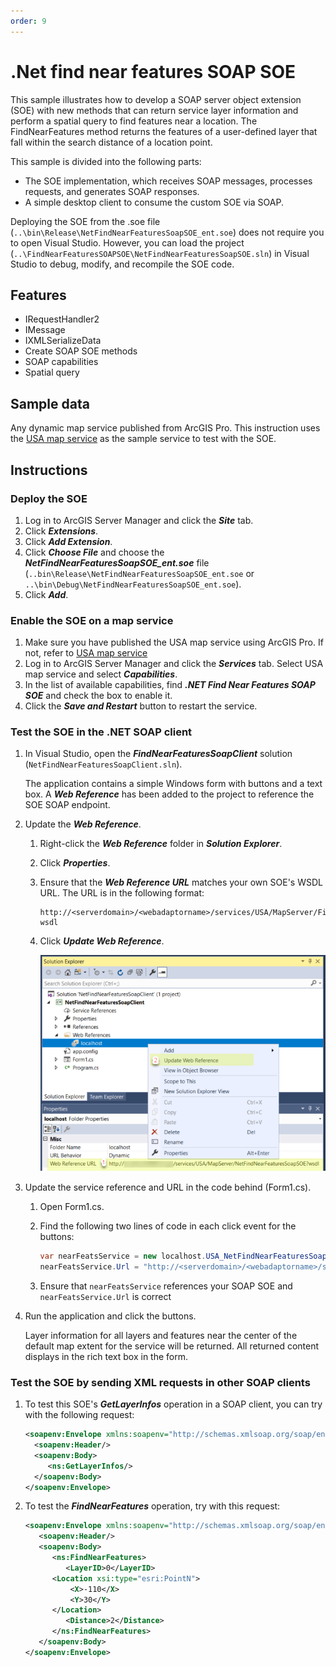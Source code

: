 ```yaml
---
order: 9
---
```


# .Net find near features SOAP SOE
This sample illustrates how to develop a SOAP server object extension (SOE) with new methods that can return service layer information and perform a spatial query to find features near a location. The FindNearFeatures method returns the features of a user-defined layer that fall within the search distance of a location point.

This sample is divided into the following parts:

- The SOE implementation, which receives SOAP messages, processes requests, and generates SOAP responses.
- A simple desktop client to consume the custom SOE via SOAP.

Deploying the SOE from the .soe file (`..\bin\Release\NetFindNearFeaturesSoapSOE_ent.soe`) does not require you to open Visual Studio. However, you can load the project (`..\FindNearFeaturesSOAPSOE\NetFindNearFeaturesSoapSOE.sln`) in Visual Studio to debug, modify, and recompile the SOE code.


## Features
  * IRequestHandler2
  * IMessage
  * IXMLSerializeData
  * Create SOAP SOE methods
  * SOAP capabilities
  * Spatial query


## Sample data
  Any dynamic map service published from ArcGIS Pro. This instruction uses the [USA map service](../../../ReadMe.md#1-usa-service) as the sample service to test with the SOE.


## Instructions

### Deploy the SOE

1. Log in to ArcGIS Server Manager and click the ***Site*** tab.
2. Click ***Extensions***.
3. Click ***Add Extension***.
4. Click ***Choose File*** and choose the ***NetFindNearFeaturesSoapSOE_ent.soe*** file (`..bin\Release\NetFindNearFeaturesSoapSOE_ent.soe` or `..\bin\Debug\NetFindNearFeaturesSoapSOE_ent.soe`).
5. Click ***Add***.

### Enable the SOE on a map service

1. Make sure you have published the USA map service using ArcGIS Pro. If not, refer to [USA map service](../../../ReadMe.md#1-usa-service)
2. Log in to ArcGIS Server Manager and click the ***Services*** tab. Select USA map service and select ***Capabilities***.
3. In the list of available capabilities, find ***.NET Find Near Features SOAP SOE*** and check the box to enable it.
4. Click the ***Save and Restart*** button to restart the service.

### Test the SOE in the .NET SOAP client
1. In Visual Studio, open the ***FindNearFeaturesSoapClient*** solution (`NetFindNearFeaturesSoapClient.sln`). 

   The application contains a simple Windows form with buttons and a text box. A ***Web Reference*** has been added to the project to reference the SOE SOAP endpoint. 
2. Update the ***Web Reference***.
   1. Right-click the ***Web Reference*** folder in ***Solution Explorer***.
   2. Click ***Properties***.
   3. Ensure that the ***Web Reference URL*** matches your own SOE's WSDL URL. The URL is in the following format:
      ```
      http://<serverdomain>/<webadaptorname>/services/USA/MapServer/FindNearFeaturesSoapSOE?wsdl
      ```
   4. Click ***Update Web Reference***.
   
      ![](../../../../images/netsp/NetFindSoap1.png "Net Find Near SOAP Sample")
3. Update the service reference and URL in the code behind (Form1.cs).
   1. Open Form1.cs.
   2. Find the following two lines of code in each click event for the buttons:
   
      ``` c#
      var nearFeatsService = new localhost.USA_NetFindNearFeaturesSoapSOE();
      nearFeatsService.Url = "http://<serverdomain>/<webadaptorname>/services/USA/MapServer/NetFindNearFeaturesSoapSOE";
      ```
   3. Ensure that `nearFeatsService` references your SOAP SOE and `nearFeatsService.Url` is correct
4. Run the application and click the buttons. 
   
   Layer information for all layers and features near the center of the default map extent for the service will be returned. All returned content displays in the rich text box in the form.

### Test the SOE by sending XML requests in other SOAP clients
1. To test this SOE's ***GetLayerInfos*** operation in a SOAP client, you can try with the following request:

    ``` xml
   <soapenv:Envelope xmlns:soapenv="http://schemas.xmlsoap.org/soap/envelope/" xmlns:ns="http://examples.esri.com/schemas/NetFindNearFeaturesSoapSOE/1.0">
      <soapenv:Header/>
      <soapenv:Body>
         <ns:GetLayerInfos/>
      </soapenv:Body>
   </soapenv:Envelope>
   ```
2. To test the ***FindNearFeatures*** operation, try with this request:

   ``` xml
   <soapenv:Envelope xmlns:soapenv="http://schemas.xmlsoap.org/soap/envelope/" xmlns:ns="http://examples.esri.com/schemas/NetFindNearFeaturesSoapSOE/1.0" xmlns:xsi="http://www.w3.org/2001/XMLSchema-instance" xmlns:xsd="http://www.w3.org/2001/XMLSchema" xmlns:esri="http://www.esri.com/schemas/ArcGIS/2.5.0">
      <soapenv:Header/>
      <soapenv:Body>
         <ns:FindNearFeatures>
            <LayerID>0</LayerID>
		 <Location xsi:type="esri:PointN">
			 <X>-110</X>
			 <Y>30</Y>
		 </Location>
            <Distance>2</Distance>
         </ns:FindNearFeatures>
      </soapenv:Body>
   </soapenv:Envelope>
   ```
